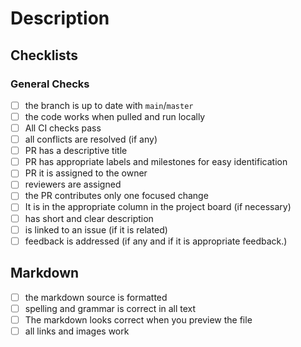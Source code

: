 <!--
  make this PR easy to find:

  - assign and add reviewers
  - add any helpful labels
  - connect it to a milestone (if necessary)
  - link it with an issue (if necessary)
-->

<!-- describe your PR -->

# Description

<!-- A clear and concise description of what the Pull Request is about. -->

## Checklists

### General Checks

- [ ] the branch is up to date with `main`/`master`
- [ ] the code works when pulled and run locally
- [ ] All CI checks pass
- [ ] all conflicts are resolved (if any)
- [ ] PR has a descriptive title
- [ ] PR has appropriate labels and milestones for easy identification
- [ ] PR it is assigned to the owner
- [ ] reviewers are assigned
- [ ] the PR contributes only one focused change
- [ ] It is in the appropriate column in the project board (if necessary)
- [ ] has short and clear description
- [ ] is linked to an issue (if it is related)
- [ ] feedback is addressed (if any and if it is appropriate feedback.)

## Markdown

<!-- markdown-specific checks -->

- [ ] the markdown source is formatted
- [ ] spelling and grammar is correct in all text
- [ ] The markdown looks correct when you preview the file
- [ ] all links and images work
